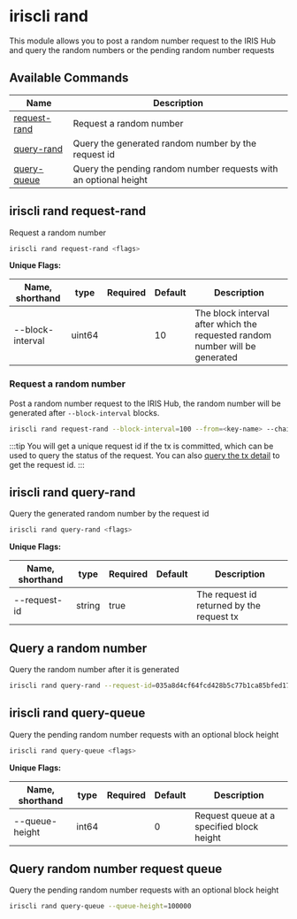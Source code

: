 # iriscli rand

This module allows you to post a random number request to the IRIS Hub and query the random numbers or the pending random number requests

## Available Commands

| Name                            | Description                                                                 |
| ------------------------------- | --------------------------------------------------------------------------- |
| [request-rand](#iriscli-rand-request-rand) | Request a random number                                          |
| [query-rand](#iriscli-rand-query-rand)     | Query the generated random number by the request id              |
| [query-queue](#iriscli-rand-query-queue)   | Query the pending random number requests with an optional height |

## iriscli rand request-rand

Request a random number

```bash
iriscli rand request-rand <flags>
```

**Unique Flags:**

| Name, shorthand     | type   | Required | Default | Description                                                                  |
| --------------------| ------ | -------- | ------- | ---------------------------------------------------------------------------- |
| --block-interval    | uint64 |          | 10      | The block interval after which the requested random number will be generated |

### Request a random number

Post a random number request to the IRIS Hub, the random number will be generated after `--block-interval` blocks.

```bash
iriscli rand request-rand --block-interval=100 --from=<key-name> --chain-id=irishub --fee=0.3iris --commit
```

:::tip
You will get a unique request id if the tx is committed, which can be used to query the status of the request. You can also [query the tx detail](#TODO) to get the request id.
:::

## iriscli rand query-rand

Query the generated random number by the request id

```bash
iriscli rand query-rand <flags>
```

**Unique Flags:**

| Name, shorthand     | type   | Required | Default | Description                               |
| --------------------| ------ | -------- | ------- | ----------------------------------------- |
| --request-id        | string | true     |         | The request id returned by the request tx |

## Query a random number

Query the random number after it is generated

```bash
iriscli rand query-rand --request-id=035a8d4cf64fcd428b5c77b1ca85bfed172d3787be9bdf0887bbe8bbeec3932c
```

## iriscli rand query-queue

Query the pending random number requests with an optional block height

```bash
iriscli rand query-queue <flags>
```

**Unique Flags:**

| Name, shorthand | type  | Required | Default | Description                                                |
| --------------- | ----- | -------- | ------- | ---------------------------------------------------------- |
| --queue-height  | int64 |          | 0       | Request queue at a specified block height                  |

## Query random number request queue

Query the pending random number requests with an optional block height

```bash
iriscli rand query-queue --queue-height=100000
```
